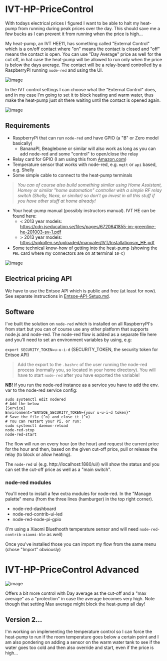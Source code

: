 # IVT-HP-PriceControl

With todays electrical prices I figured I want to be able to halt my heat-pump from running during peak prices over the day. This should save me a few bucks as I can prevent it from running when the price is high...

My heat-pump, an IVT HEE11, has something called "External Control" which is a on/off contact where "on" means the contact is closed and "off" means the contact is open.
You can use "Day Average" price as well for the cut off, in hat case the heat-pump will be allowed to run only when the price is below the days average.
The contact will be a relay-board controlled by a RaspberryPI running `node-red` and using the UI.

![image](https://user-images.githubusercontent.com/12028885/188300575-ad7203d8-191f-4f44-9dc9-e862a3d95c25.png)


In the IVT control settings I can choose what the "External Control" does, and in my case I'm going to set it to block heating and warm water, thus make the heat-pump just sit there waiting until the contact is opened again.

![image](https://user-images.githubusercontent.com/12028885/187434016-c21886fc-9069-4c46-9978-3bc267740a55.png)



## Requirements

- RaspberryPi that can run `node-red` and have GPIO (a "B" or Zero model basically)
	-  BananaPI, Beaglebone or similar will also work as long as you can add node-red and some "control" to open/close the relay
- Relay card for GPIO (I am using this from [Amazon.com](https://www.amazon.com/SunFounder-Channel-Shield-Arduino-Raspberry/dp/B00E0NSORY/ref=sr_1_9))
- Temperature sensor that works with node-red, e.g. `mqtt` or `api` based, e.g. Shelly
- Some simple cable to connect to the heat-pump terminals

> *You can of course also build something similar using Home Assistant, Homey or similar "home automation" controller with a simple RF relay switch (Shelly, Nexa, or similar) so don't go invest in all this stuff if you have other stuff at home already!*

- Your heat-pump manual (possibly instructors manual). IVT HE can be found here:
	- < 2013 year models: https://cdn.jseducation.se/files/pages/6720641855-im-greenline-he-201003-sv-1.pdf
	- \> 2013 year models: https://vpkollen.se/uploaded/manualer/IVT/Installationsm_HE.pdf
- Some technical know-how of getting into the heat-pump (showing the `PEL` card where my connectors are on at terminal `10-C`)

![image](https://user-images.githubusercontent.com/12028885/187435226-d5ee3a16-1da2-4497-8117-be1acb3a223d.png)


## Electrical pricing API
We have to use the Entsoe API which is public and free (at least for now). See separate instructions in [Entsoe-API-Setup.md](Entsoe-API-Setup.md).


## Software
I've built the solution on `node-red` which is installed on all RaspberryPI's from start but you can of course use any other platform that supports node.js and node-red.
The node-red flow is added as a separate file here and you'll need to set an environment variables by using, e.g:

`export SECURITY_TOKEN=u-u-i-d` (SECURITY_TOKEN, the security token for Entsoe API)

> Add the export to the `.bashrc` of the user running the node-red process (normally you, so located in your home directory). You will have to start `node-red` after you have exported the variable!

**NB!** If you run the node-red instance as a service you have to add the env. var to the node-red service config:
```
sudo systemctl edit nodered
# Add the below
[Service]
Environment="ENTSOE_SECURITY_TOKEN={your u-u-i-d token}"
# Save the file (^o) and close it (^x)
# You can restart your Pi, or run:
sudo systemctl daemon-reload
node-red-stop
node-red-start
```

The flow will run on every hour (on the hour) and request the current price for the hour and then, based on the given cut-off price, pull or release the relay (to block or allow heating).

The `node-red` ui (e.g. http://localhost:1880/ui/) will show the status and you can set the cut-off price as well as a "main switch".

### node-red modules
You'll need to install a few extra modules for node-red. In the "Manage palette" menu (from the three lines (hamburger) in the top right corner).

- node-red-dashboard
- node-red-contrib-ui-led
- node-red-node-pi-gpio

(I'm using a Xiaomi Bluethooth temperature sensor and will need `node-red-contrib-xiaomi-ble` as well)

Once you've installed those you can import my flow from the same menu (chose "Import" obviously)


# IVT-HP-PriceControl Advanced

![image](https://user-images.githubusercontent.com/12028885/188323595-5350d378-d92c-4b2e-b521-8417fe820e5b.png)

Offers a bit more control with Day average as the cut-off and a "max average" as a "protection" in case the average becomes very high. Note though that setting Max average might block the heat-pump all day!

## Version 2...

I'm working on implementing the temperature control so I can force the heat-pump to run if the room temperature goes below a certain point and I am also pondering on adding a sensor on the warm water tank to see if the water goes too cold and then also override and start, even if the price is high...
